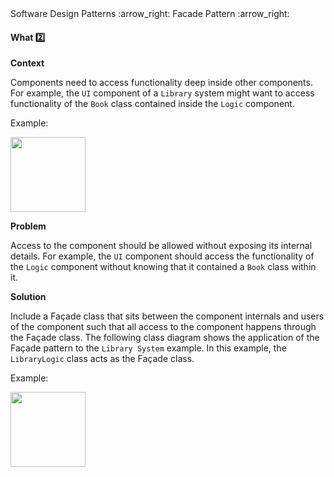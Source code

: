 <link rel="stylesheet" href="{{baseUrl}}/css/textbook.css">

<div class="website-content">

<div id="path">Software Design Patterns :arrow_right: Facade Pattern :arrow_right:</div>

<div id="title">

#### What :two:

</div>

<div id="body">

**Context**

Components need to access functionality deep inside other components. For example, the `UI` component of a `Library` system might want to access functionality of the `Book` class contained inside the `Logic` component.

<tip-box>

Example:

<img src="{{baseUrl}}/designPatterns/facade/what/images/textBook.png" height="120" />
<p/>

</tip-box>

**Problem**

Access to the component should be allowed without exposing its internal details. For example, the `UI` component should access the functionality of the `Logic` component without knowing that it contained a `Book` class within it.

**Solution**

Include a Façade class that sits between the component internals and users of the component such that all access to the component happens through the Façade class. The following class diagram shows the application of the Façade pattern to the `Library System` example. In this example, the `LibraryLogic` class acts as the Façade class.

<tip-box>

Example:

<img src="{{baseUrl}}/designPatterns/facade/what/images/textLibraryBook.png" height="120" />
<p/>

</tip-box>

</div>

<div id="extras">

<include src="exercises.md" />

<div>

</div>
